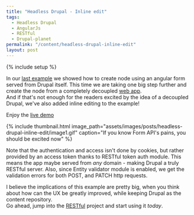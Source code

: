 ```yaml
---
title: "Headless Drupal - Inline edit"
tags: 
  - Headless Drupal
  - AngularJs
  - RESTful
  - Drupal-planet
permalink: "/content/headless-drupal-inline-edit"
layout: post
---
```

{% include setup %}

In our [last example]({{BASE_PATH}}/content/restful-angular-forms/) we showed how to create node using an angular form served from Drupal itself. This time we are taking one big step further and create the node from a completely decoupled [web app](https://github.com/Gizra/angular-drupal-forms-example).  
And if that's not enough for the readers excited by the idea of a decoupled Drupal, we've also added inline editing to the example!

Enjoy the [live demo](http://gizra.github.io/angular-drupal-forms-example/#/)

{% include thumbnail.html image_path="assets/images/posts/headless-drupal-inline-edit/image1.gif" caption="If you know Form API's pains, you should be excited now" %}

<!-- more -->

Note that the authentication and access isn't done by cookies, but rather provided by an access token thanks to RESTful token auth module. This means the app maybe served from _any_ domain - making Drupal a truly RESTful server.
Also, since Entity validator module is enabled, we get the validation errors for both POST, and PATCH http requests.

I believe the implications of this example are pretty big, when you think about how can the UX be greatly improved, while keeping Drupal as the content repository.  
Go ahead, jump into the [RESTful](https://github.com/Gizra/restful) project and start using it _today_.

